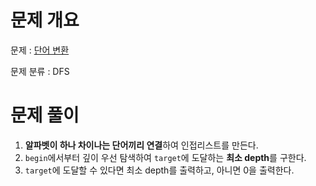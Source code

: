# 문제 개요

문제 : [단어 변환](https://school.programmers.co.kr/learn/courses/30/lessons/43163)

문제 분류 : DFS

# 문제 풀이

1. **알파벳이 하나 차이나는 단어끼리 연결**하여 인접리스트를 만든다.
2. `begin`에서부터 깊이 우선 탐색하여 `target`에 도달하는 **최소 depth**를 구한다.
3. `target`에 도달할 수 있다면 최소 depth를 출력하고, 아니면 0을 출력한다.
